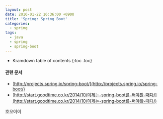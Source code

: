 ```yaml
---
layout: post
date: 2016-01-22 16:36:00 +0900
title: 'Spring: Spring Boot'
categories:
  - spring
tags:
  - java
  - spring
  - spring-boot
---
```


* Kramdown table of contents
{:toc .toc}

#### 관련 문서

- [http://projects.spring.io/spring-boot/](http://projects.spring.io/spring-boot/)
- [http://start.goodtime.co.kr/2014/10/이제는-spring-boot를-써야할-때다/](http://start.goodtime.co.kr/2014/10/이제는-spring-boot를-써야할-때다/)


호오이이

